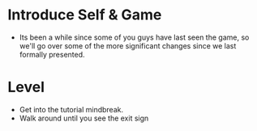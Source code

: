 
# Introduce Self & Game
- Its been a while since some of you guys have last seen the game, so we'll go over some of the more significant changes since we last formally presented.

# Level
- Get into the tutorial mindbreak.
- Walk around until you see the exit sign
